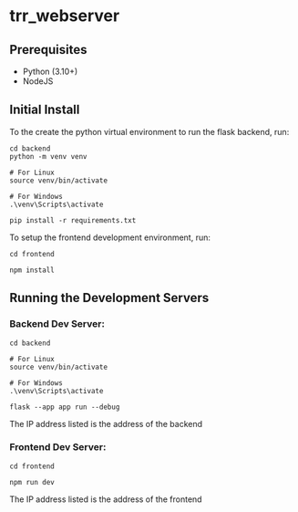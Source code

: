 # trr_webserver

## Prerequisites
* Python (3.10+)
* NodeJS

## Initial Install
To the create the python virtual environment to run the flask backend, run:
```
cd backend
python -m venv venv

# For Linux
source venv/bin/activate

# For Windows
.\venv\Scripts\activate

pip install -r requirements.txt
```

To setup the frontend development environment, run:
```
cd frontend

npm install
```

## Running the Development Servers
### Backend Dev Server:
```
cd backend

# For Linux
source venv/bin/activate

# For Windows
.\venv\Scripts\activate

flask --app app run --debug
```
The IP address listed is the address of the backend

### Frontend Dev Server:
```
cd frontend

npm run dev
```
The IP address listed is the address of the frontend